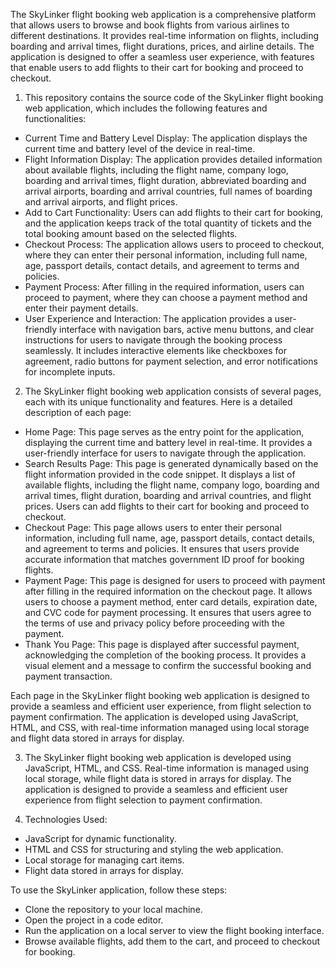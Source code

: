 The SkyLinker flight booking web application is a comprehensive platform that allows users to browse and book flights from various airlines to different destinations. It provides real-time information on flights, including boarding and arrival times, flight durations, prices, and airline details. The application is designed to offer a seamless user experience, with features that enable users to add flights to their cart for booking and proceed to checkout.

1. This repository contains the source code of the SkyLinker flight booking web application, which includes the following features and functionalities:

- Current Time and Battery Level Display: The application displays the current time and battery level of the device in real-time.
- Flight Information Display: The application provides detailed information about available flights, including the flight name, company logo, boarding and arrival times, flight duration, abbreviated boarding and arrival airports, boarding and arrival countries, full names of boarding and arrival airports, and flight prices.
- Add to Cart Functionality: Users can add flights to their cart for booking, and the application keeps track of the total quantity of tickets and the total booking amount based on the selected flights.
- Checkout Process: The application allows users to proceed to checkout, where they can enter their personal information, including full name, age, passport details, contact details, and agreement to terms and policies.
- Payment Process: After filling in the required information, users can proceed to payment, where they can choose a payment method and enter their payment details.
- User Experience and Interaction: The application provides a user-friendly interface with navigation bars, active menu buttons, and clear instructions for users to navigate through the booking process seamlessly. It includes interactive elements like checkboxes for agreement, radio buttons for payment selection, and error notifications for incomplete inputs.

2. The SkyLinker flight booking web application consists of several pages, each with its unique functionality and features. Here is a detailed description of each page:

- Home Page: This page serves as the entry point for the application, displaying the current time and battery level in real-time. It provides a user-friendly interface for users to navigate through the application.
- Search Results Page: This page is generated dynamically based on the flight information provided in the code snippet. It displays a list of available flights, including the flight name, company logo, boarding and arrival times, flight duration, boarding and arrival countries, and flight prices. Users can add flights to their cart for booking and proceed to checkout.
- Checkout Page: This page allows users to enter their personal information, including full name, age, passport details, contact details, and agreement to terms and policies. It ensures that users provide accurate information that matches government ID proof for booking flights.
- Payment Page: This page is designed for users to proceed with payment after filling in the required information on the checkout page. It allows users to choose a payment method, enter card details, expiration date, and CVC code for payment processing. It ensures that users agree to the terms of use and privacy policy before proceeding with the payment.
- Thank You Page: This page is displayed after successful payment, acknowledging the completion of the booking process. It provides a visual element and a message to confirm the successful booking and payment transaction.

Each page in the SkyLinker flight booking web application is designed to provide a seamless and efficient user experience, from flight selection to payment confirmation. The application is developed using JavaScript, HTML, and CSS, with real-time information managed using local storage and flight data stored in arrays for display.

3. The SkyLinker flight booking web application is developed using JavaScript, HTML, and CSS. Real-time information is managed using local storage, while flight data is stored in arrays for display. The application is designed to provide a seamless and efficient user experience from flight selection to payment confirmation.

4. Technologies Used:
   
- JavaScript for dynamic functionality.
- HTML and CSS for structuring and styling the web application.
- Local storage for managing cart items.
- Flight data stored in arrays for display.

To use the SkyLinker application, follow these steps:
- Clone the repository to your local machine.
- Open the project in a code editor.
- Run the application on a local server to view the flight booking interface.
- Browse available flights, add them to the cart, and proceed to checkout for booking.
